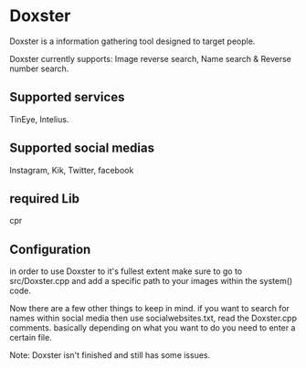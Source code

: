 # Doxster
Doxster is a information gathering tool designed to target people.

Doxster currently supports:
Image reverse search, Name search & Reverse number search.

## Supported services
TinEye, Intelius.

## Supported social medias
Instagram, Kik, Twitter, facebook


## required Lib
cpr

## Configuration
in order to use Doxster to it's fullest extent make sure to go to src/Doxster.cpp and add a specific path to your images within the system() code.

Now there are a few other things to keep in mind.
if you want to search for names within social media then use socialwebsites.txt, read the Doxster.cpp comments. basically depending on what you want to do you need to enter a certain file.


Note: Doxster isn't finished and still has some issues.
